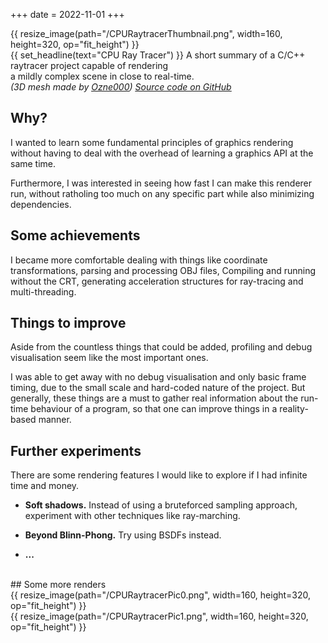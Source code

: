 +++
date  = 2022-11-01
+++

{{ resize_image(path="/CPURaytracerThumbnail.png", width=160, height=320, op="fit_height") }}<br clear="all" />
{{ set_headline(text="CPU Ray Tracer") }}
A short summary of a C/C++ raytracer project capable of rendering <br/>a mildly complex scene in close to real-time.<br/>
<em>(3D mesh made by <a href="https://www.cgtrader.com/ozne000"><u>Ozne000</u></a>)</em>
<em><a href="https://github.com/moritzfalk/MiniRay"><u>Source code on GitHub</u></a></em>

<!-- more -->

## Why?
I wanted to learn some fundamental principles of graphics rendering without having to deal
with the overhead of learning a graphics API at the same time. 

Furthermore, I was interested in seeing how fast I can make this renderer run, without
ratholing too much on any specific part while also minimizing dependencies.

## Some achievements
I became more comfortable dealing with things like coordinate transformations, parsing and processing OBJ files,
Compiling and running without the CRT, generating acceleration structures for ray-tracing and multi-threading.  

## Things to improve
Aside from the countless things that could be added, profiling and debug visualisation seem like the most important ones.

I was able to get away with no debug visualisation and only basic frame timing, due to the small scale
and hard-coded nature of the project.
But generally, these things are a must to gather real information about the run-time
behaviour of a program, so that one can improve things in a reality-based manner.

## Further experiments
There are some rendering features I would like to explore if I had infinite time and money.

- **Soft shadows.** Instead of using a bruteforced sampling approach, experiment with other techniques
like ray-marching.

- **Beyond Blinn-Phong.** Try using BSDFs instead.

- **...**
<br/>
## Some more renders
<br/>
{{ resize_image(path="/CPURaytracerPic0.png", width=160, height=320, op="fit_height") }}
<br/>
{{ resize_image(path="/CPURaytracerPic1.png", width=160, height=320, op="fit_height") }}
<br clear="all" />